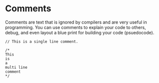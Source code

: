 # Comments

Comments are text that is ignored by compilers and are very useful in programming. You can use comments to explain your code to others, debug, and even layout
a blue print for building your code (psuedocode).

    // This is a single line comment.

    /*
    This 
    is 
    a 
    multi line
    comment
    */
